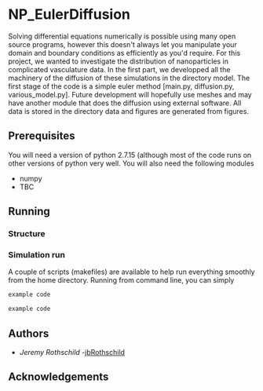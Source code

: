 # NP_EulerDiffusion
Solving differential equations numerically is possible using many open source programs, however this doesn't always let you manipulate your domain and boundary conditions as efficiently as you'd require. For this project, we wanted to investigate the distribution of nanoparticles in complicated vasculature data. In the first part, we developped all the machinery of the diffusion of these simulations in the directory model. The first stage of the code is a simple euler method [main.py, diffusion.py, various_model.py]. Future development will hopefully use meshes and may have another module that does the diffusion using external software. All data is stored in the directory data and figures are generated from figures.

## Prerequisites
You will need a version of python 2.7.15 (although most of the code runs on other versions of python very well. You will also need the following modules
  - numpy
  - TBC
## Running
### Structure

### Simulation run
A couple of scripts (makefiles) are available to help run everything smoothly from the home directory. Running from command line, you can simply 
```python
example code
```
```bash
example code
```
## Authors
*  *Jeremy Rothschild* -[jbRothschild](https://github.come/jbRothschild)

## Acknowledgements
